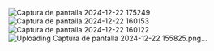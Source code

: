 ![Captura de pantalla 2024-12-22 175249](https://github.com/user-attachments/assets/2fc5f4af-0701-4957-81fb-409797a12fa2)
![Captura de pantalla 2024-12-22 160153](https://github.com/user-attachments/assets/a58e43a7-a1e3-4ce8-9ca8-75a6858e8896)
![Captura de pantalla 2024-12-22 160122](https://github.com/user-attachments/assets/c26cb807-2b79-42ec-82e3-39109a84d495)
![Uploading Captura de pantalla 2024-12-22 155825.png…]()
